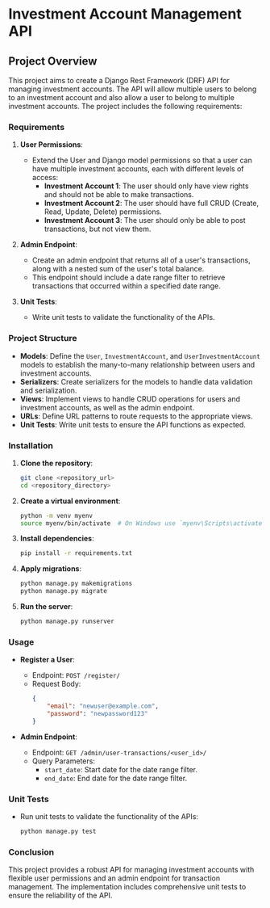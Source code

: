 # Investment Account Management API

## Project Overview

This project aims to create a Django Rest Framework (DRF) API for managing investment accounts. The API will allow multiple users to belong to an investment account and also allow a user to belong to multiple investment accounts. The project includes the following requirements:

### Requirements

1. **User Permissions**:
    - Extend the User and Django model permissions so that a user can have multiple investment accounts, each with different levels of access:
        - **Investment Account 1**: The user should only have view rights and should not be able to make transactions.
        - **Investment Account 2**: The user should have full CRUD (Create, Read, Update, Delete) permissions.
        - **Investment Account 3**: The user should only be able to post transactions, but not view them.

2. **Admin Endpoint**:
    - Create an admin endpoint that returns all of a user's transactions, along with a nested sum of the user's total balance.
    - This endpoint should include a date range filter to retrieve transactions that occurred within a specified date range.

3. **Unit Tests**:
    - Write unit tests to validate the functionality of the APIs.

### Project Structure

- **Models**: Define the `User`, `InvestmentAccount`, and `UserInvestmentAccount` models to establish the many-to-many relationship between users and investment accounts.
- **Serializers**: Create serializers for the models to handle data validation and serialization.
- **Views**: Implement views to handle CRUD operations for users and investment accounts, as well as the admin endpoint.
- **URLs**: Define URL patterns to route requests to the appropriate views.
- **Unit Tests**: Write unit tests to ensure the API functions as expected.

### Installation

1. **Clone the repository**:
    ```sh
    git clone <repository_url>
    cd <repository_directory>
    ```

2. **Create a virtual environment**:
    ```sh
    python -m venv myenv
    source myenv/bin/activate  # On Windows use `myenv\Scripts\activate`
    ```

3. **Install dependencies**:
    ```sh
    pip install -r requirements.txt
    ```

4. **Apply migrations**:
    ```sh
    python manage.py makemigrations
    python manage.py migrate
    ```

5. **Run the server**:
    ```sh
    python manage.py runserver
    ```

### Usage

- **Register a User**:
    - Endpoint: `POST /register/`
    - Request Body:
        ```json
        {
            "email": "newuser@example.com",
            "password": "newpassword123"
        }
        ```

- **Admin Endpoint**:
    - Endpoint: `GET /admin/user-transactions/<user_id>/`
    - Query Parameters:
        - `start_date`: Start date for the date range filter.
        - `end_date`: End date for the date range filter.

### Unit Tests

- Run unit tests to validate the functionality of the APIs:
    ```sh
    python manage.py test
    ```

### Conclusion

This project provides a robust API for managing investment accounts with flexible user permissions and an admin endpoint for transaction management. The implementation includes comprehensive unit tests to ensure the reliability of the API.